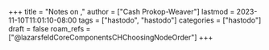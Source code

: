 +++
title = "Notes on ,"
author = ["Cash Prokop-Weaver"]
lastmod = 2023-11-10T11:01:10-08:00
tags = ["hastodo", "hastodo"]
categories = ["hastodo"]
draft = false
roam_refs = ["@lazarsfeldCoreComponentsCHChoosingNodeOrder"]
+++
